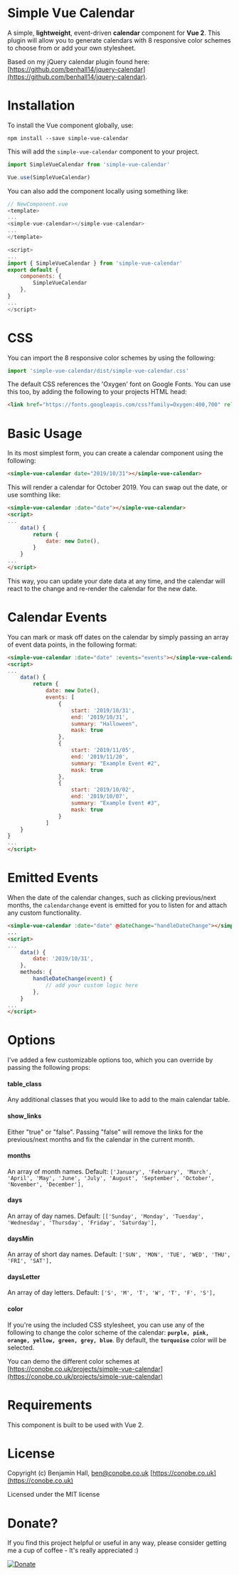 # Simple Vue Calendar

A simple, **lightweight**,  event-driven **calendar** component for **Vue 2**. This plugin will allow you to generate calendars with 8 responsive color schemes to choose from or add your own stylesheet.

Based on my jQuery calendar plugin found here: [https://github.com/benhall14/jquery-calendar](https://github.com/benhall14/jquery-calendar).

# Installation
To install the Vue component globally, use:
```
npm install --save simple-vue-calendar
```
This will add the `simple-vue-calendar` component to your project.

```js
import SimpleVueCalendar from 'simple-vue-calendar'

Vue.use(SimpleVueCalendar)
```

You can also add the component locally using something like:
```js
// NewComponent.vue
<template>
...
<simple-vue-calendar></simple-vue-calendar>
...
</template>

<script>
...
import { SimpleVueCalendar } from 'simple-vue-calendar'
export default {
    components: {
        SimpleVueCalendar
    },
}
...
</script>
```


# CSS
You can import the 8 responsive color schemes by using the following:
```js
import 'simple-vue-calendar/dist/simple-vue-calendar.css'
```
The default CSS references the 'Oxygen' font on Google Fonts. You can use this too, by adding the following to your projects HTML head:
```html
<link href="https://fonts.googleapis.com/css?family=Oxygen:400,700" rel="stylesheet">
```

# Basic Usage

In its most simplest form, you can create a calendar component using the following:
```html
<simple-vue-calendar date="2019/10/31"></simple-vue-calendar>
```
This will render a calendar for October 2019. You can swap out the date,  or use somthing like:
```html
<simple-vue-calendar :date="date"></simple-vue-calendar>
<script>
...
    data() {
        return {
            date: new Date(),
    	}
	}
...
</script>
```
This way, you can update your date data at any time, and the calendar will react to the change and re-render the calendar for the new date.

# Calendar Events
You can mark or mask off dates on the calendar by simply passing an array of event data points, in the following format:
```html
<simple-vue-calendar :date="date" :events="events"></simple-vue-calendar>
<script>
...
    data() {
        return {
            date: new Date(),
            events: [
                {
                    start: '2019/10/31',
                    end: '2019/10/31',
                    summary: "Halloween",
                    mask: true
                },
                {
                    start: '2019/11/05',
                    end: '2019/11/20',
                    summary: "Example Event #2",
                    mask: true
                },
                {
                    start: '2019/10/02',
                    end: '2019/10/07',
                    summary: "Example Event #3",
                    mask: true
                }
            ]
    }
}
...
</script>
```

# Emitted Events

When the date of the calendar changes, such as clicking previous/next months, the `calendarchange` event is emitted for you to listen for and attach any custom functionality.

```html
<simple-vue-calendar :date="date" @dateChange="handleDateChange"></simple-vue-calendar>
...
<script>
...
	data() {
		date: '2019/10/31',
	},
	methods: {
		handleDateChange(event) {
			// add your custom logic here
		},
	}
...
</script>
```
# Options
I've added a few customizable options too, which you can override by passing the following props:

#### table_class
Any additional classes that you would like to add to the main calendar table.

#### show_links
Either "true" or "false". Passing "false" will remove the links for the previous/next months and fix the calendar in the current month.

#### months
An array of month names. Default:
`['January', 'February', 'March', 'April', 'May', 'June', 'July', 'August', 'September', 'October', 'November', 'December'],`

#### days
An array of day names. Default:
`[['Sunday', 'Monday', 'Tuesday', 'Wednesday', 'Thursday', 'Friday', 'Saturday'],`

#### daysMin
An array of short day names. Default: 
`['SUN', 'MON', 'TUE', 'WED', 'THU', 'FRI', 'SAT'],`

#### daysLetter
An array of day letters. Default:
`['S', 'M', 'T', 'W', 'T', 'F', 'S'],`

#### color
If you're using the included CSS stylesheet, you can use any of the following to change the color scheme of the calendar: **`purple, pink, orange, yellow, green, grey, blue`**. By default, the **`turquoise`** color will be selected.

You can demo the different color schemes at [https://conobe.co.uk/projects/simple-vue-calendar](https://conobe.co.uk/projects/simple-vue-calendar) 

# Requirements
This component is built to be used with Vue 2.

# License
Copyright (c) Benjamin Hall, ben@conobe.co.uk
[https://conobe.co.uk](https://conobe.co.uk) 

Licensed under the MIT license

# Donate?
If you find this project helpful or useful in any way, please consider getting me a cup of coffee - It's really appreciated :)

[![Donate](https://img.shields.io/badge/Donate-PayPal-green.svg)](https://paypal.me/benhall14)